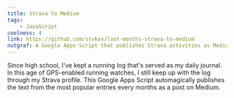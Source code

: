 ```yaml
---
title: Strava to Medium
tags:
    - JavaScript
coolness: 4
link: https://github.com/stvkas/last-months-strava-to-medium
nutgraf: A Google Apps Script that publishes Strava activities as Medium stories
---
```


Since high school, I've kept a running log that's served as my daily journal. In this age of GPS-enabled running watches, I still keep up with the log through my Strava profile. This Google Apps Script automagically publishes the text from the most popular entries every months as a post on Medium.